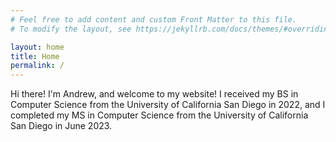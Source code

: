 ```yaml
---
# Feel free to add content and custom Front Matter to this file.
# To modify the layout, see https://jekyllrb.com/docs/themes/#overriding-theme-defaults

layout: home
title: Home
permalink: /
---
```

Hi there! I'm Andrew, and welcome to my website! 
I received my BS in Computer Science from the University of California San Diego in 2022, and I completed my MS
in Computer Science from the University of California San Diego in June 2023.
